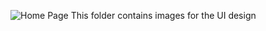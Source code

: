 ![Home Page](https://user-images.githubusercontent.com/80482555/115163800-00608f00-a0cd-11eb-99e0-e75ee6498a3d.jpg)
This folder contains images for the UI design
